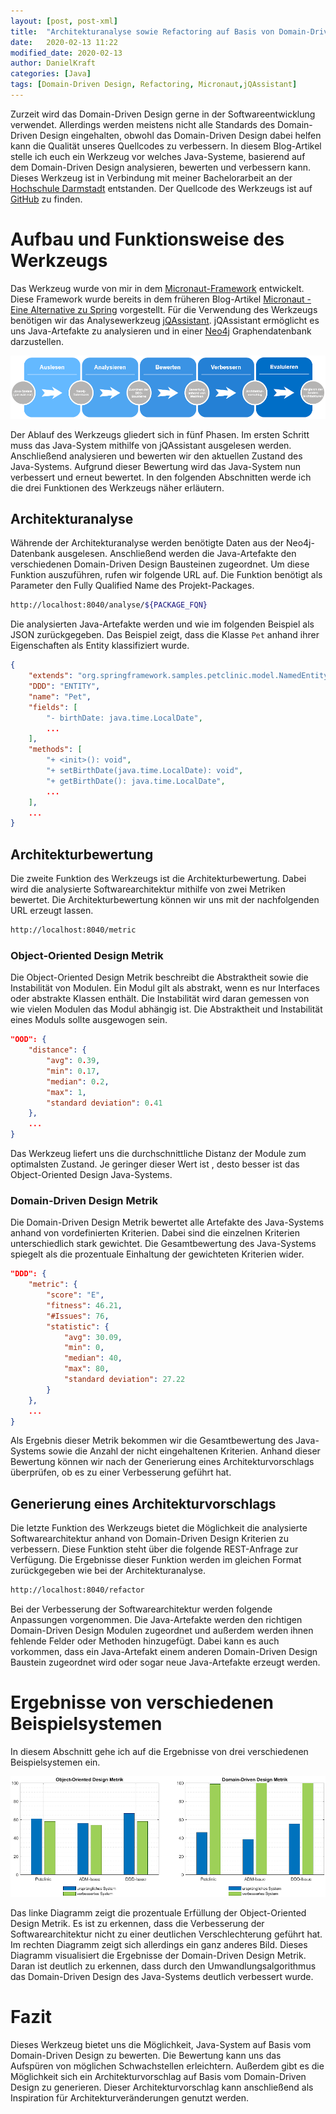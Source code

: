```yaml
---
layout: [post, post-xml]
title:  "Architekturanalyse sowie Refactoring auf Basis von Domain-Driven Design"
date:   2020-02-13 11:22
modified_date: 2020-02-13
author: DanielKraft
categories: [Java]
tags: [Domain-Driven Design, Refactoring, Micronaut,jQAssistant]
---
```


Zurzeit wird das Domain-Driven Design gerne in der Softwareentwicklung
verwendet.
Allerdings werden meistens nicht alle Standards des Domain-Driven Design eingehalten, obwohl das Domain-Driven Design dabei helfen kann die Qualität unseres Quellcodes zu verbessern.
In diesem Blog-Artikel stelle ich euch ein Werkzeug vor welches Java-Systeme, basierend auf dem Domain-Driven Design analysieren, bewerten und verbessern kann.
Dieses Werkzeug ist in Verbindung mit meiner Bachelorarbeit an der [Hochschule Darmstadt](https://fbi.h-da.de/) entstanden.
Der Quellcode des Werkzeugs ist auf [GitHub](https://github.com/DanielKraft/illumi-code-ddd) zu finden.

# Aufbau und Funktionsweise des Werkzeugs
Das Werkzeug wurde von mir in dem [Micronaut-Framework](https://micronaut.io/) entwickelt.
Diese Framework wurde bereits in dem früheren Blog-Artikel [Micronaut - Eine Alternative zu Spring](https://www.adesso.de/de/news/blog/micronaut-eine-alternative-zu-spring-4.jsp) vorgestellt.
Für die Verwendung des Werkzeugs benötigen wir das Analysewerkzeug [jQAssistant](https://jqassistant.org/).
jQAssistant ermöglicht es uns Java-Artefakte zu analysieren und in einer [Neo4j](https://neo4j.com/) Graphendatenbank darzustellen.

![Ablaufplan des Werkzeugs](/assets/images/posts/Architekturanalyse-sowie-Refactoring-auf-Basis-von-Domain-Driven-Design/Workflow.png "Ablaufplan des Werkzeugs")

Der Ablauf des Werkzeugs gliedert sich in fünf Phasen.
Im ersten Schritt muss das Java-System mithilfe von jQAssistant ausgelesen werden.
Anschließend analysieren und bewerten wir den aktuellen Zustand des Java-Systems.
Aufgrund dieser Bewertung wird das Java-System nun verbessert und erneut bewertet.
In den folgenden Abschnitten werde ich die drei Funktionen des Werkzeugs näher erläutern.

## Architekturanalyse
Währende der Architekturanalyse werden benötigte Daten aus der Neo4j-Datenbank ausgelesen.
Anschließend werden die Java-Artefakte den verschiedenen Domain-Driven Design Bausteinen zugeordnet.
Um diese Funktion auszuführen, rufen wir folgende URL auf.
Die Funktion benötigt als Parameter den Fully Qualified Name des Projekt-Packages.
```bash
http://localhost:8040/analyse/${PACKAGE_FQN}
```
Die analysierten Java-Artefakte werden und wie im folgenden Beispiel als JSON zurückgegeben.
Das Beispiel zeigt, dass die Klasse `Pet` anhand ihrer Eigenschaften als Entity klassifiziert wurde.
```json
{
    "extends": "org.springframework.samples.petclinic.model.NamedEntity",
    "DDD": "ENTITY",
    "name": "Pet",
    "fields": [
        "- birthDate: java.time.LocalDate",
        ...
    ],
    "methods": [
        "+ <init>(): void",
        "+ setBirthDate(java.time.LocalDate): void",
        "+ getBirthDate(): java.time.LocalDate",
        ...
    ],
    ...
}
```

## Architekturbewertung
Die zweite Funktion des Werkzeugs ist die Architekturbewertung.
Dabei wird die analysierte Softwarearchitektur mithilfe von zwei Metriken bewertet.
Die Architekturbewertung können wir uns mit der nachfolgenden URL erzeugt lassen.
```bash
http://localhost:8040/metric
```

### Object-Oriented Design Metrik
Die Object-Oriented Design Metrik beschreibt die Abstraktheit sowie die Instabilität von Modulen.
Ein Modul gilt als abstrakt, wenn es nur Interfaces oder abstrakte Klassen enthält.
Die Instabilität wird daran gemessen von wie vielen Modulen das Modul abhängig ist.
Die Abstraktheit und Instabilität eines Moduls sollte ausgewogen sein.
```json
"OOD": {
    "distance": {
        "avg": 0.39,
        "min": 0.17,
        "median": 0.2,
        "max": 1,
        "standard deviation": 0.41
    },
    ...
}
```
Das Werkzeug liefert uns die durchschnittliche Distanz der Module zum optimalsten Zustand.
Je geringer dieser Wert ist , desto besser ist das Object-Oriented Design Java-Systems.

### Domain-Driven Design Metrik
Die Domain-Driven Design Metrik bewertet alle Artefakte des Java-Systems anhand von vordefinierten Kriterien.
Dabei sind die einzelnen Kriterien unterschiedlich stark gewichtet.
Die Gesamtbewertung des Java-Systems spiegelt als die prozentuale Einhaltung der gewichteten Kriterien wider.
```json
"DDD": {
    "metric": {
        "score": "E",
        "fitness": 46.21,
        "#Issues": 76,
        "statistic": {
            "avg": 30.09,
            "min": 0,
            "median": 40,
            "max": 80,
            "standard deviation": 27.22
        }
    },
    ...
}
```
Als Ergebnis dieser Metrik bekommen wir die Gesamtbewertung des Java-Systems sowie die Anzahl der nicht eingehaltenen Kriterien.
Anhand dieser Bewertung können wir nach der Generierung eines Architekturvorschlags überprüfen, ob es zu einer Verbesserung geführt hat.

## Generierung eines Architekturvorschlags
Die letzte Funktion des Werkzeugs bietet die Möglichkeit die analysierte Softwarearchitektur anhand von Domain-Driven Design Kriterien zu verbessern.
Diese Funktion steht über die folgende REST-Anfrage zur Verfügung.
Die Ergebnisse dieser Funktion werden im gleichen Format zurückgegeben wie bei der Architekturanalyse.
```bash
http://localhost:8040/refactor
```
Bei der Verbesserung der Softwarearchitektur werden folgende Anpassungen vorgenommen.
Die Java-Artefakte werden den richtigen Domain-Driven Design Modulen zugeordnet und außerdem werden ihnen fehlende Felder oder Methoden hinzugefügt.
Dabei kann es auch vorkommen, dass ein Java-Artefakt einem anderen Domain-Driven Design Baustein zugeordnet wird oder sogar neue Java-Artefakte erzeugt werden.

# Ergebnisse von verschiedenen Beispielsystemen
In diesem Abschnitt gehe ich auf die Ergebnisse von drei verschiedenen Beispielsystemen ein.

![Ergebnisse der zwei unterschiedlichen Metriken](/assets/images/posts/Architekturanalyse-sowie-Refactoring-auf-Basis-von-Domain-Driven-Design/metrics.png "Ergebnisse der zwei unterschiedlichen Metriken")

Das linke Diagramm zeigt die prozentuale Erfüllung der Object-Oriented Design Metrik.
Es ist zu erkennen, dass die Verbesserung der Softwarearchitektur nicht zu einer deutlichen Verschlechterung geführt hat.
Im rechten Diagramm zeigt sich allerdings ein ganz anderes Bild.
Dieses Diagramm visualisiert die Ergebnisse der Domain-Driven Design Metrik.
Daran ist deutlich zu erkennen, dass durch den Umwandlungsalgorithmus das Domain-Driven Design des Java-Systems deutlich verbessert wurde.

# Fazit
Dieses Werkzeug bietet uns die Möglichkeit, Java-System auf Basis vom Domain-Driven Design zu bewerten.
Die Bewertung kann uns das Aufspüren von möglichen Schwachstellen erleichtern.
Außerdem gibt es die Möglichkeit sich ein Architekturvorschlag auf Basis vom Domain-Driven Design zu generieren.
Dieser Architekturvorschlag kann anschließend als Inspiration für Architekturveränderungen genutzt werden.